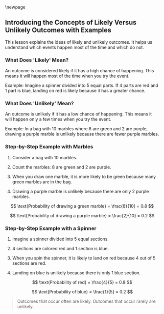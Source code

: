 \newpage
## Introducing the Concepts of Likely Versus Unlikely Outcomes with Examples

This lesson explains the ideas of likely and unlikely outcomes. It helps us understand which events happen most of the time and which do not.

### What Does 'Likely' Mean?

An outcome is considered likely if it has a high chance of happening. This means it will happen most of the time when you try the event.

Example: Imagine a spinner divided into 5 equal parts. If 4 parts are red and 1 part is blue, landing on red is likely because it has a greater chance.

### What Does 'Unlikely' Mean?

An outcome is unlikely if it has a low chance of happening. This means it will happen only a few times when you try the event.

Example: In a bag with 10 marbles where 8 are green and 2 are purple, drawing a purple marble is unlikely because there are fewer purple marbles.

### Step-by-Step Example with Marbles

1. Consider a bag with 10 marbles.

2. Count the marbles: 8 are green and 2 are purple.

3. When you draw one marble, it is more likely to be green because many green marbles are in the bag.

4. Drawing a purple marble is unlikely because there are only 2 purple marbles.

$$
\text{Probability of drawing a green marble} = \frac{8}{10} = 0.8
$$

$$
\text{Probability of drawing a purple marble} = \frac{2}{10} = 0.2
$$

### Step-by-Step Example with a Spinner

1. Imagine a spinner divided into 5 equal sections.

2. 4 sections are colored red and 1 section is blue.

3. When you spin the spinner, it is likely to land on red because 4 out of 5 sections are red.

4. Landing on blue is unlikely because there is only 1 blue section.

$$
\text{Probability of red} = \frac{4}{5} = 0.8
$$

$$
\text{Probability of blue} = \frac{1}{5} = 0.2
$$

> Outcomes that occur often are likely. Outcomes that occur rarely are unlikely.
